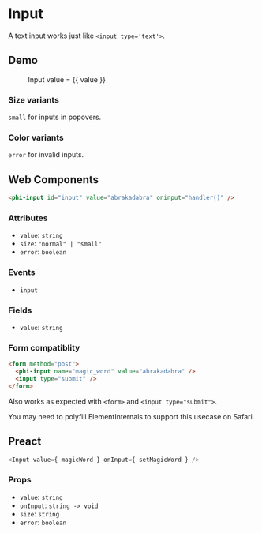 # Input

A text input works just like `<input type='text'>`.

## Demo

<script setup>
import { ref } from "vue";
const value = ref("abrakadabra");
</script>

<figure>
  <phi-input :value="value" @input="value = $event.target.value" />
  <p>Input value = {{ value }}</p>
</figure>

### Size variants

`small` for inputs in popovers.

<figure>
  <phi-input size="small" value="abrakadabra" />
</figure>

### Color variants

`error` for invalid inputs.

<figure>
  <phi-input error value="adracabadra" />
</figure>

## Web Components

```html
<phi-input id="input" value="abrakadabra" oninput="handler()" />
```

### Attributes

- `value`: `string`
- `size`: `"normal" | "small"`
- `error`: `boolean`

### Events

- `input`

### Fields

- `value`: `string`

### Form compatiblity

```html
<form method="post">
  <phi-input name="magic_word" value="abrakadabra" />
  <input type="submit" />
</form>
```

Also works as expected with `<form>` and `<input type="submit">`.

You may need to polyfill ElementInternals to support this usecase on Safari.

## Preact

```js
<Input value={ magicWord } onInput={ setMagicWord } />
```

### Props

- `value`: `string`
- `onInput`: `string -> void`
- `size`: `string`
- `error`: `boolean`
